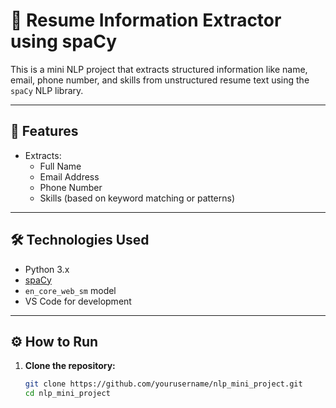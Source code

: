 # 📝 Resume Information Extractor using spaCy

This is a mini NLP project that extracts structured information like name, email, phone number, and skills from unstructured resume text using the `spaCy` NLP library.

---

## 🚀 Features

- Extracts:
  - Full Name
  - Email Address
  - Phone Number
  - Skills (based on keyword matching or patterns)

---

## 🛠️ Technologies Used

- Python 3.x
- [spaCy](https://spacy.io/)
- `en_core_web_sm` model
- VS Code for development

---

## ⚙️ How to Run

1. **Clone the repository:**
   ```bash
   git clone https://github.com/yourusername/nlp_mini_project.git
   cd nlp_mini_project

